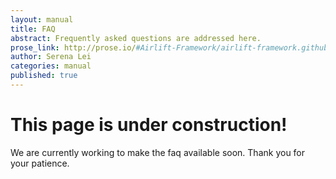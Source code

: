 ```yaml
---
layout: manual
title: FAQ
abstract: Frequently asked questions are addressed here.
prose_link: http://prose.io/#Airlift-Framework/airlift-framework.github.com
author: Serena Lei
categories: manual
published: true
---
```


# This page is under construction!

We are currently working to make the faq available soon.  Thank you for your patience.


<!--

Is Review Board free for commercial use?
Yes, Review Board is absolutely free for commercial use.

What license is Review Board under?
Review Board is under the MIT license, which basically means you are free to do as you want. You must however keep the software under the MIT license.

This permits companies to create custom modifications of Review Board for their setups without contributing back. However, we strongly encourage people to contribute back to the project, as it benefits everybody and will ease upgrades by helping to keep your codebase from straying too far from ours.

Does Review Board support post-commit review?
Yes, Review Board can handle post-commit review, though currently you need to use the command-line tool post-review for this. See Posting Committed Code for more information. Note that for this usage, the tool is only coincidentally named “post-review” (the “post” meaning “put up”). You can use post-review for both pre-commit and post-commit reviews.

Review Board was initially designed for pre-commit review and large changes need to be made before post-commit reviews can be handled in the web UI. We plan to implement this in a future release.

What are pre-commit and post-commit reviews?
Pre-commit reviews are where code is reviewed before it’s checked into a public repository and mainline, non-developer branch. Code isn’t committed until reviewers sign off on it, leaving the tree stable and easing changes.

Post-commit reviews are where code is first committed to a public repository and then reviewed. This makes the code available to others to develop against until the code is reviewed, but large-scale changes to the architecture of the code can then be hard to make without disrupting others. Post-commit reviews sometimes happen by individuals or by a large group sitting together and reading over the code together.

Does Review Board support git?
Review Board provides basic support for git. If you have a central “official” git repository, Review Board will work well for you.

A basic pre-commit workflow with git would look like this:

Clone the central repository.
Make a change you want reviewed, but do not commit it yet.
Run post-review (or otherwise submit a diff).
Get reviews, update your change as needed.
When the change is marked to ship, commit it to master and push it to the origin.
A workflow that takes advantage of local branches would look like this:

Clone the central repository.
Create a local branch and make a change you want reviewed.
Run post-review (or otherwise submit a diff), comparing the branch to master.
Get reviews, make additional changes on the branch as needed.
When the change is marked to ship, merge it into master and push it to the origin.
Be sure to review the instructions on Repositories for more information on getting started with Review Board and git.

Troubleshooting

I’m getting a 404 for every page
This points to a configuration error in your web server configuration.

If you’re using lighttpd as your web server, add the following to settings_local.py file:

FORCE_SCRIPT_NAME = "/"
If this is a subdirectory install on lighttpd, set this variable to the subdirectory name (making sure to keep leading and trailing slashes).

When I go to my site, I just see a directory listing
This may be due to your Apache installation using your /var/www directory as a global document root for your virtual hosts by default. Look for a file called default or 000-default (or similar) in /etc/apache2/sites-enabled and delete it. Then restart Apache. You should be able to see your site now.

I’m getting the error: OperationalError at /dashboard/ near "DISTINCT": syntax error
Your version of sqlite is too old. Make sure you’re running sqlite 3.2.1 or higher.

I get a page telling me to run syncdb, but I’ve done that already
Generally this page is there to let you know when we’ve updated the database schema so you can make the appropriate changes. Be sure to run rb-site upgrade /path/to/site. See Upgrading Sites for more information on this.

If you’ve done that already and you’re still getting the error, and you’re using sqlite for your database, you may need to set DATABASE_NAME in your site’s conf/settings_local.py file to the absolute path of the database instead of the relative path. See this thread for more information.

I installed a site using SQLite and every page generates an error
This may mean the database isn’t able to be written. If you see OperationalError: attempt to write to a readonly database in your Apache’s error_log, then this is certainly the case.

Make sure you’ve set the permissions of the site’s db directory to match the user for the web server.

I’m having trouble installing post-review on Windows Vista
Note
These instructions were tested with simplejson 1.9.2. They may not be needed in more recent versions, but you should give them a try if you have problems.

You may need to modify a copy of simplejson (a Python module needed by post-review).

Download the latest release of simplejson.
Extract the file to a local directory (using 7Zip, WinRAR or another program).
Edit the file simplejson-x.y.z/simplejson.egg-info/SOURCES.txt (where x.y.z is the version number of simplejson) and remove the line containing native_libs.txt.
Run: easy_install simplejson-x.y.z
If you don’t have easy_install, run the Python Setuptools Installer. Then repeat step 4 above.

Thanks to Daniel Wexler for this information.

I get the error “Unable to parse the server response” when uploading screenshots
The permissions on your htdocs/media/uploaded directory and subdirectories are wrong. You need to make sure the contents are writable by the web server.

The Edit Review page is really slow on Firefox
The “It’s All Text” extension has been known to have problems with Review Board. If you’re encountering problems related to text areas or slowdown in the Edit Review page, try disabling this extension and seeing if it makes a difference.

I’m using post-review (or a third party program) with Review Board on WSGI and can’t log in.
By default, mod_wsgi filters out the authentication requests that are used for logging in with our API. Any brand new installations created using Review Board 1.5.2 or higher should work, but if you’re upgrading from an older install, you will need to add the following to your web server’s configuration file:

WSGIPassAuthorization On
This would usually go right above your WSGIScriptAlias line.

Once you’ve added this, restart your web server and try again. If it still won’t work, contact us on our mailing list.

URLs are shown with an internal host/port and not the URL configured in Settings

This is caused by a security-related change <https://www.djangoproject.com/weblog/2011/sep/09/security-releases-issued/> in Django 1.3.1. You can disable this behavior by adding the following to your conf/settings_local.py:

USE_X_FORWARDED_HOST = True
Developing Review Board

What is Review Board written in?
Review Board is written in Python, using the Django web framework.

Where do I submit patches for Review Board?
Patches to Review Board or Djblets should be submitted to our own Review Board instance, http://reviews.reviewboard.org. If you submit patches to the mailing list or bug tracker, we’ll ask you to move them here for review.

-->